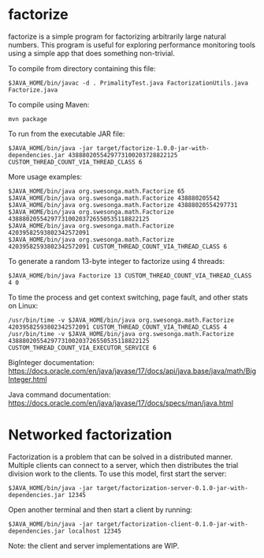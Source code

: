 # factorize
factorize is a simple program for factorizing arbitrarily large natural numbers.
This program is useful for exploring performance monitoring tools
using a simple app that does something non-trivial.

To compile from directory containing this file:

```
$JAVA_HOME/bin/javac -d . PrimalityTest.java FactorizationUtils.java Factorize.java
```

To compile using Maven:

```
mvn package
```

To run from the executable JAR file:

```
$JAVA_HOME/bin/java -jar target/factorize-1.0.0-jar-with-dependencies.jar 4388802055429773100203728822125 CUSTOM_THREAD_COUNT_VIA_THREAD_CLASS 6
```

More usage examples:

```
$JAVA_HOME/bin/java org.swesonga.math.Factorize 65
$JAVA_HOME/bin/java org.swesonga.math.Factorize 438880205542
$JAVA_HOME/bin/java org.swesonga.math.Factorize 43888020554297731
$JAVA_HOME/bin/java org.swesonga.math.Factorize 4388802055429773100203726550535118822125
$JAVA_HOME/bin/java org.swesonga.math.Factorize 42039582593802342572091
$JAVA_HOME/bin/java org.swesonga.math.Factorize 42039582593802342572091 CUSTOM_THREAD_COUNT_VIA_THREAD_CLASS 6
```

To generate a random 13-byte integer to factorize using 4 threads:

```
$JAVA_HOME/bin/java Factorize 13 CUSTOM_THREAD_COUNT_VIA_THREAD_CLASS 4 0
```

To time the process and get context switching, page fault, and other stats on Linux:

```
/usr/bin/time -v $JAVA_HOME/bin/java org.swesonga.math.Factorize 42039582593802342572091 CUSTOM_THREAD_COUNT_VIA_THREAD_CLASS 4
/usr/bin/time -v $JAVA_HOME/bin/java org.swesonga.math.Factorize 4388802055429773100203726550535118822125 CUSTOM_THREAD_COUNT_VIA_EXECUTOR_SERVICE 6
```

BigInteger documentation: https://docs.oracle.com/en/java/javase/17/docs/api/java.base/java/math/BigInteger.html

Java command documentation: https://docs.oracle.com/en/java/javase/17/docs/specs/man/java.html

# Networked factorization

Factorization is a problem that can be solved in a distributed manner. Multiple clients can connect to a server, which then distributes the trial
division work to the clients. To use this model, first start the server:

```
$JAVA_HOME/bin/java -jar target/factorization-server-0.1.0-jar-with-dependencies.jar 12345
```

Open another terminal and then start a client by running:

```
$JAVA_HOME/bin/java -jar target/factorization-client-0.1.0-jar-with-dependencies.jar localhost 12345
```

Note: the client and server implementations are WIP.
